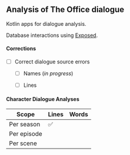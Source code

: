 ## Analysis of The Office dialogue

Kotlin apps for dialogue analysis.

Database interactions using [Exposed](https://github.com/JetBrains/Exposed).


#### Corrections
- [ ] Correct dialogue source errors
    + [ ] Names (*in progress*)
    + [ ] Lines


#### Character Dialogue Analyses
Scope       | Lines              | Words
----------- | -----              | -----
Per season  | :white_check_mark: |      
Per episode |                    |      
Per scene   |                    |      


